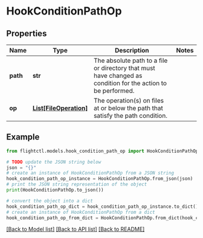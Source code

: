 # HookConditionPathOp


## Properties

Name | Type | Description | Notes
------------ | ------------- | ------------- | -------------
**path** | **str** | The absolute path to a file or directory that must have changed as condition for the action to be performed. | 
**op** | [**List[FileOperation]**](FileOperation.md) | The operation(s) on files at or below the path that satisfy the path condition. | 

## Example

```python
from flightctl.models.hook_condition_path_op import HookConditionPathOp

# TODO update the JSON string below
json = "{}"
# create an instance of HookConditionPathOp from a JSON string
hook_condition_path_op_instance = HookConditionPathOp.from_json(json)
# print the JSON string representation of the object
print(HookConditionPathOp.to_json())

# convert the object into a dict
hook_condition_path_op_dict = hook_condition_path_op_instance.to_dict()
# create an instance of HookConditionPathOp from a dict
hook_condition_path_op_from_dict = HookConditionPathOp.from_dict(hook_condition_path_op_dict)
```
[[Back to Model list]](../README.md#documentation-for-models) [[Back to API list]](../README.md#documentation-for-api-endpoints) [[Back to README]](../README.md)



